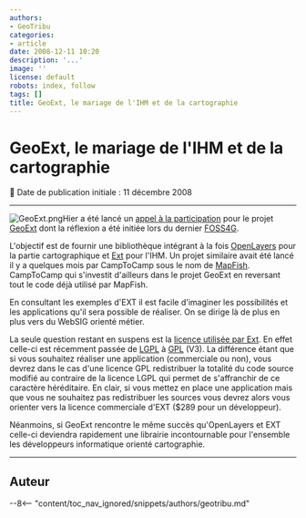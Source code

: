 ```yaml
---
authors:
- GeoTribu
categories:
- article
date: 2008-12-11 10:20
description: '...'
image: ''
license: default
robots: index, follow
tags: []
title: GeoExt, le mariage de l'IHM et de la cartographie
---
```


# GeoExt, le mariage de l'IHM et de la cartographie


:calendar: Date de publication initiale : 11 décembre 2008


----

![GeoExt.png](/sites/default/files/Tuto/img/Blog/GeoExt.png)Hier a été lancé un [appel à la participation](http://www.geoext.org/trac/geoext/wiki/CallParticipation) pour le projet [GeoExt](http://www.geoext.org/trac/geoext "GeoExt") dont la réflexion a été initiée lors du dernier [FOSS4G](http://conference.osgeo.org/index.php/foss4g/2008 "FOSS4G 2008").


L'objectif est de fournir une bibliothèque intégrant à la fois [OpenLayers](http://openlayers.org/) pour la partie cartographique et [Ext](http://extjs.com/) pour l'IHM. Un projet similaire avait été lancé il y a quelques mois par CampToCamp sous le nom de [MapFish](http://trac.mapfish.org/trac/mapfish/wiki/Home). CampToCamp qui s'investit d'ailleurs dans le projet GeoExt en reversant tout le code déjà utilisé par MapFish.


En consultant les exemples d'EXT il est facile d'imaginer les possibilités et les applications qu'il sera possible de réaliser. On se dirige là de plus en plus vers du WebSIG orienté métier. 


La seule question restant en suspens est la [licence utilisée par Ext](http://extjs.com/products/license.php). En effet celle-ci est récemment passée de [LGPL](http://fr.wikipedia.org/wiki/Licence_publique_g%C3%A9n%C3%A9rale_limit%C3%A9e_GNU) à [GPL](http://fr.wikipedia.org/wiki/Licence_publique_g%C3%A9n%C3%A9rale_GNU) (V3). La différence étant que si vous souhaitez réaliser une application (commerciale ou non), vous devrez dans le cas d'une licence GPL redistribuer la totalité du code source modifié au contraire de la licence LGPL qui permet de s'affranchir de ce caractère héréditaire. En clair, si vous mettez en place une application mais que vous ne souhaitez pas redistribuer les sources vous devrez alors vous orienter vers la licence commerciale d'EXT ($289 pour un développeur).


Néanmoins, si GeoExt rencontre le même succès qu'OpenLayers et EXT celle-ci deviendra rapidement une librairie incontournable pour l'ensemble les développeurs informatique orienté cartographie.




----

## Auteur

--8<-- "content/toc_nav_ignored/snippets/authors/geotribu.md"
